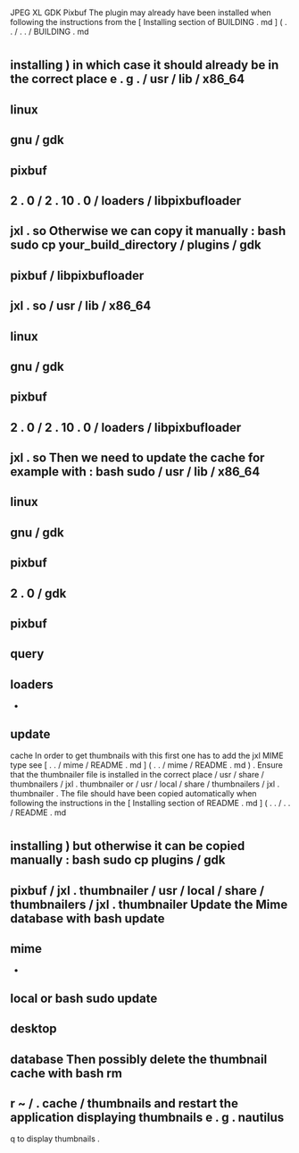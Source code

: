 #
#
JPEG
XL
GDK
Pixbuf
The
plugin
may
already
have
been
installed
when
following
the
instructions
from
the
[
Installing
section
of
BUILDING
.
md
]
(
.
.
/
.
.
/
BUILDING
.
md
#
installing
)
in
which
case
it
should
already
be
in
the
correct
place
e
.
g
.
/
usr
/
lib
/
x86_64
-
linux
-
gnu
/
gdk
-
pixbuf
-
2
.
0
/
2
.
10
.
0
/
loaders
/
libpixbufloader
-
jxl
.
so
Otherwise
we
can
copy
it
manually
:
bash
sudo
cp
your_build_directory
/
plugins
/
gdk
-
pixbuf
/
libpixbufloader
-
jxl
.
so
/
usr
/
lib
/
x86_64
-
linux
-
gnu
/
gdk
-
pixbuf
-
2
.
0
/
2
.
10
.
0
/
loaders
/
libpixbufloader
-
jxl
.
so
Then
we
need
to
update
the
cache
for
example
with
:
bash
sudo
/
usr
/
lib
/
x86_64
-
linux
-
gnu
/
gdk
-
pixbuf
-
2
.
0
/
gdk
-
pixbuf
-
query
-
loaders
-
-
update
-
cache
In
order
to
get
thumbnails
with
this
first
one
has
to
add
the
jxl
MIME
type
see
[
.
.
/
mime
/
README
.
md
]
(
.
.
/
mime
/
README
.
md
)
.
Ensure
that
the
thumbnailer
file
is
installed
in
the
correct
place
/
usr
/
share
/
thumbnailers
/
jxl
.
thumbnailer
or
/
usr
/
local
/
share
/
thumbnailers
/
jxl
.
thumbnailer
.
The
file
should
have
been
copied
automatically
when
following
the
instructions
in
the
[
Installing
section
of
README
.
md
]
(
.
.
/
.
.
/
README
.
md
#
installing
)
but
otherwise
it
can
be
copied
manually
:
bash
sudo
cp
plugins
/
gdk
-
pixbuf
/
jxl
.
thumbnailer
/
usr
/
local
/
share
/
thumbnailers
/
jxl
.
thumbnailer
Update
the
Mime
database
with
bash
update
-
mime
-
-
local
or
bash
sudo
update
-
desktop
-
database
Then
possibly
delete
the
thumbnail
cache
with
bash
rm
-
r
~
/
.
cache
/
thumbnails
and
restart
the
application
displaying
thumbnails
e
.
g
.
nautilus
-
q
to
display
thumbnails
.
